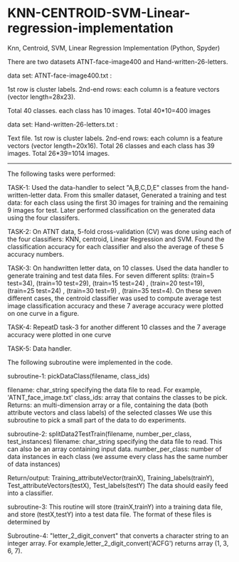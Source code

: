 # KNN-CENTROID-SVM-Linear-regression-implementation
Knn, Centroid, SVM, Linear Regression Implementation (Python, Spyder)

There are two datasets ATNT-face-image400 and Hand-written-26-letters.

data set: ATNT-face-image400.txt  :
 
1st row is cluster labels. 
2nd-end rows: each column is a feature vectors (vector length=28x23).

Total 40 classes. each class has 10 images. Total 40*10=400 images

data set: Hand-written-26-letters.txt :

Text file. 
1st row is cluster labels. 
2nd-end rows: each column is a feature vectors (vector length=20x16).
Total 26 classes and each class has 39 images. Total 26*39=1014 images.

---------------------------------------------------------------------------
The following tasks were performed:

TASK-1:
Used the data-handler to select "A,B,C,D,E" classes from the hand-written-letter data. 
From this smaller dataset, Generated a training and test data: for each class
using the first 30 images for training and the remaining 9 images for test.
Later performed classification on the generated data using the four classifers.


TASK-2:
On ATNT data, 5-fold cross-validation (CV) was done using  each of the 
four classifiers: KNN, centroid, Linear Regression and SVM.
Found the classification accuracy for each classifier and also the average of these 5 accuracy numbers.

TASK-3:
On handwritten letter data, on 10 classes. Used the data handler to generate training and test data files.
For seven different splits:  (train=5 test=34), (train=10 test=29),  (train=15 test=24) , 
       (train=20 test=19), (train=25 test=24) , (train=30 test=9) ,  (train=35 test=4). 
 On these seven different cases, the centroid classifier was used to compute average test image classification
 accuracy and these 7 average accuracy were plotted on one curve in a figure. 

TASK-4:
RepeatD task-3 for another different 10 classes and the 7 average accuracy were plotted in one curve 
    
TASK-5:
Data handler.

The following subroutine were implemented in the code.

subroutine-1: pickDataClass(filename, class_ids)
 
  filename: char_string specifying the data file to read. For example, 'ATNT_face_image.txt'
  class_ids:  array that contains the classes to be pick. 
  Returns: an multi-dimension array or a file, containing the data (both attribute vectors and class labels) 
           of the selected classes
  We use this subroutine to pick a small part of the data to do experiments. 

 
subroutine-2: splitData2TestTrain(filename, number_per_class,  test_instances)
  filename: char_string specifying the data file to read. This can also be an array containing input data.
  number_per_class: number of data instances in each class (we assume every class has the same number of data instances)
 
  Return/output: Training_attributeVector(trainX), Training_labels(trainY), Test_attributeVectors(testX), Test_labels(testY)
  The data should easily feed into a classifier.

subroutine-3:
   This routine will store (trainX,trainY) into a training data file, 
   and store (testX,testY) into a test data file. The format of these files is determined by 
   
Subroutine-4: "letter_2_digit_convert" that converts a character string to an integer array. 
   For example,letter_2_digit_convert('ACFG') returns array (1, 3, 6, 7). 
   
